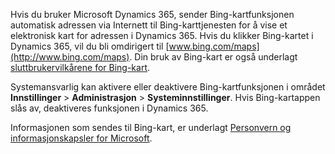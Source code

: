 Hvis du bruker Microsoft Dynamics 365, sender Bing-kartfunksjonen automatisk adressen via Internett til Bing-karttjenesten for å vise et elektronisk kart for adressen i Dynamics 365.  Hvis du klikker Bing-kartet i Dynamics 365, vil du bli omdirigert til [www.bing.com/maps](http://www.bing.com/maps). Din bruk av Bing-kart er også underlagt [sluttbrukervilkårene for Bing-kart](http://go.microsoft.com/?linkid=9710837).  
  
 Systemansvarlig kan aktivere eller deaktivere Bing-kartfunksjonen i området **Innstillinger** > **Administrasjon** > **Systeminnstillinger**. Hvis Bing-kartappen slås av, deaktiveres funksjonen i Dynamics 365.  
  
 Informasjonen som sendes til Bing-kart, er underlagt [Personvern og informasjonskapsler for Microsoft](http://go.microsoft.com/fwlink/p/?linkid=521839).